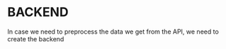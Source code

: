 # BACKEND

In case we need to preprocess the data we get from the API,
we need to create the backend